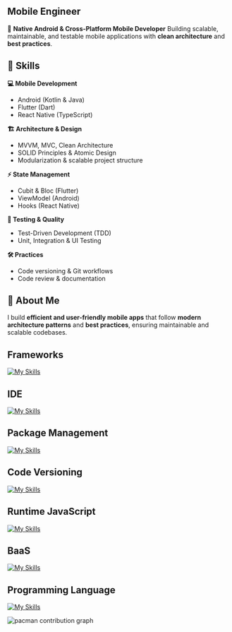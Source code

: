 ## Mobile Engineer

🚀 **Native Android & Cross-Platform Mobile Developer**
Building scalable, maintainable, and testable mobile applications with **clean architecture** and **best practices**.

## 🔹 Skills

**💻 Mobile Development**

* Android (Kotlin & Java)
* Flutter (Dart)
* React Native (TypeScript)

**🏗 Architecture & Design**

* MVVM, MVC, Clean Architecture
* SOLID Principles & Atomic Design
* Modularization & scalable project structure

**⚡ State Management**

* Cubit & Bloc (Flutter)
* ViewModel (Android)
* Hooks (React Native)

**🧪 Testing & Quality**

* Test-Driven Development (TDD)
* Unit, Integration & UI Testing

**🛠 Practices**

* Code versioning & Git workflows
* Code review & documentation

## 📂 About Me

I build **efficient and user-friendly mobile apps** that follow **modern architecture patterns** and **best practices**, ensuring maintainable and scalable codebases.



## Frameworks
[![My Skills](https://skillicons.dev/icons?i=react,flutter&perline=2)](https://skillicons.dev)

## IDE
[![My Skills](https://skillicons.dev/icons?i=androidstudio,idea,vscode&perline=3)](https://skillicons.dev)

## Package Management
[![My Skills](https://skillicons.dev/icons?i=gradle,npm,yarn&perline=3)](https://skillicons.dev)

## Code Versioning
[![My Skills](https://skillicons.dev/icons?i=gitlab,github,git,githubactions&perline=4)](https://skillicons.dev)

## Runtime JavaScript
[![My Skills](https://skillicons.dev/icons?i=nodejs&perline=1)](https://skillicons.dev)

## BaaS
[![My Skills](https://skillicons.dev/icons?i=firebase&perline=1)](https://skillicons.dev)

## Programming Language
[![My Skills](https://skillicons.dev/icons?i=js,ts,java,kotlin,dart,cpp,&perline=6)](https://skillicons.dev)


<picture>
    <source media="(prefers-color-scheme: dark)" srcset="https://raw.githubusercontent.com/[ClaudiaACGS]/[ClaudiaACGS]/output/pacman-contribution-graph-dark.svg">
    <source media="(prefers-color-scheme: light)" srcset="https://raw.githubusercontent.com/[ClaudiaACGS]/[ClaudiaACGS]/output/pacman-contribution-graph.svg">
    <img alt="pacman contribution graph" src="https://raw.githubusercontent.com/[ClaudiaACGS]/[ClaudiaACGS]/output/pacman-contribution-graph.svg">
</picture>
<!---
ClaudiaACGS/ClaudiaACGS is a ✨ special ✨ repository because its `README.md` (this file) appears on your GitHub profile.
You can click the Preview link to take a look at your changes.

< 👋 Hi, I’m @ClaudiaACGS
- 👀 I’m interested in ...
- 🌱 I’m currently learning ...
- 💞️ I’m looking to collaborate on ...
- 📫 How to reach me ...

Link dos Badges
https://dev.to/envoy_/150-badges-for-github-pnk
--->


